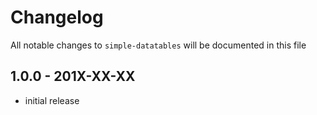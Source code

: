 # Changelog

All notable changes to `simple-datatables` will be documented in this file

## 1.0.0 - 201X-XX-XX

- initial release
